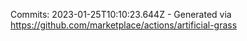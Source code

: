 Commits: 2023-01-25T10:10:23.644Z - Generated via https://github.com/marketplace/actions/artificial-grass
<br>
